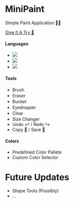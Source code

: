 # MiniPaint

Simple Paint Application 🦍🎨

<a href="https://mini-ms-paint.netlify.app">Give It A Try 🍞</a> 

#### Languages

- <img src="https://img.shields.io/badge/HTML5-E34F26?style=for-the-badge&logo=html5&logoColor=white">
- <img src="https://img.shields.io/badge/CSS3-1572B6?style=for-the-badge&logo=css3&logoColor=white">
- <img src ="https://img.shields.io/badge/JavaScript-323330?style=for-the-badge&logo=javascript&logoColor=F7DF1E">

#### Tools

- Brush <img src="https://emojipedia-us.s3.dualstack.us-west-1.amazonaws.com/thumbs/160/samsung/320/paintbrush_1f58c-fe0f.png" style="width: 1rem;">
- Eraser <img src="https://www.free-emoticons.com/files/objects-emoticons/12150.png" style="width: 1rem;"> 
- Bucket  <img src="https://emojipedia-us.s3.dualstack.us-west-1.amazonaws.com/thumbs/120/google/313/bucket_1faa3.png" style="width: 1rem;"> 
- Eyedropper  <img src="https://emojipedia-us.s3.dualstack.us-west-1.amazonaws.com/thumbs/120/docomo/205/droplet_1f4a7.png" style="width: 1rem;">
- Clear <img src="https://emojipedia-us.s3.dualstack.us-west-1.amazonaws.com/thumbs/120/samsung/320/wastebasket_1f5d1-fe0f.png" style="width: 1rem;">
- Size Changer <img src="https://emojipedia-us.s3.dualstack.us-west-1.amazonaws.com/thumbs/120/lg/57/increase-font-size-symbol_1f5da.png" style="width: 1rem;">
- Undo ↩ / Redo ↪
- Copy 📎 / Save 💾

#### Colors

- Predefined Color Pallete
- Custom Color Selector

# Future Updates

- Shape Tools (Possibly)
- ...
